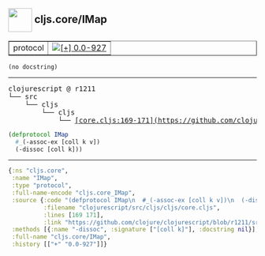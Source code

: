 ## <img width="48px" valign="middle" src="http://i.imgur.com/Hi20huC.png"> cljs.core/IMap

 <table border="1">
<tr>
<td>protocol</td>
<td><a href="https://github.com/cljsinfo/api-refs/tree/0.0-927"><img valign="middle" alt="[+] 0.0-927" src="https://img.shields.io/badge/+-0.0--927-lightgrey.svg"></a> </td>
</tr>
</table>

 <samp>
</samp>

```
(no docstring)
```

---

 <pre>
clojurescript @ r1211
└── src
    └── cljs
        └── cljs
            └── <ins>[core.cljs:169-171](https://github.com/clojure/clojurescript/blob/r1211/src/cljs/cljs/core.cljs#L169-L171)</ins>
</pre>

```clj
(defprotocol IMap
  #_(-assoc-ex [coll k v])
  (-dissoc [coll k]))
```


---

```clj
{:ns "cljs.core",
 :name "IMap",
 :type "protocol",
 :full-name-encode "cljs.core_IMap",
 :source {:code "(defprotocol IMap\n  #_(-assoc-ex [coll k v])\n  (-dissoc [coll k]))",
          :filename "clojurescript/src/cljs/cljs/core.cljs",
          :lines [169 171],
          :link "https://github.com/clojure/clojurescript/blob/r1211/src/cljs/cljs/core.cljs#L169-L171"},
 :methods [{:name "-dissoc", :signature ["[coll k]"], :docstring nil}],
 :full-name "cljs.core/IMap",
 :history [["+" "0.0-927"]]}

```
